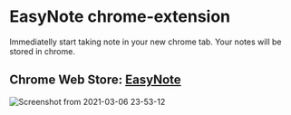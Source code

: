 # EasyNote chrome-extension
Immediatelly start taking note in your new chrome tab.
Your notes will be stored in chrome.
## Chrome Web Store: [EasyNote](https://chrome.google.com/webstore/detail/hheobakelknbjicekbkmijjgcbephcef/)
![Screenshot from 2021-03-06 23-53-12](https://user-images.githubusercontent.com/15703627/110453514-4a6e5200-80d7-11eb-880e-b8b39f87f2cb.png)
